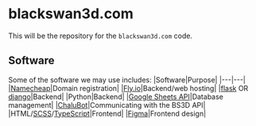 # blackswan3d.com

This will be the repository for the `blackswan3d.com` code.

## Software

Some of the software we may use includes:
|Software|Purpose|
|---|---|
|[Namecheap](https://www.namecheap.com)|Domain registration|
|[Fly.io](https://fly.io)|Backend/web hosting|
|[flask](https://flask.palletsprojects.com/en/) OR [django](https://www.djangoproject.com)|Backend|
|Python|Backend|
|[Google Sheets API](https://developers.google.com/sheets/api/guides/concepts)|Database management|
|[ChaluBot](https://github.com/calejvaldez/chalubot/)|Communicating with the BS3D API|
|HTML/[SCSS](https://sass-lang.com)/[TypeScript](https://www.typescriptlang.org)|Frontend|
|[Figma](https://www.figma.com)|Frontend design|

